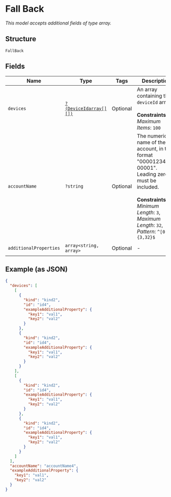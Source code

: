 
# Fall Back

*This model accepts additional fields of type array.*

## Structure

`FallBack`

## Fields

| Name | Type | Tags | Description | Getter | Setter |
|  --- | --- | --- | --- | --- | --- |
| `devices` | [`?(DeviceIdarray[][])`](../../doc/models/device-idarray.md) | Optional | An array containing the `deviceId` array.<br><br>**Constraints**: *Maximum Items*: `100` | getDevices(): ?array | setDevices(?array devices): void |
| `accountName` | `?string` | Optional | The numeric name of the account, in the format "0000123456-00001". Leading zeros must be included.<br><br>**Constraints**: *Minimum Length*: `3`, *Maximum Length*: `32`, *Pattern*: `^[0-9]{3,32}$` | getAccountName(): ?string | setAccountName(?string accountName): void |
| `additionalProperties` | `array<string, array>` | Optional | - | findAdditionalProperty(string key): array | additionalProperty(string key, array value): void |

## Example (as JSON)

```json
{
  "devices": [
    [
      {
        "kind": "kind2",
        "id": "id4",
        "exampleAdditionalProperty": {
          "key1": "val1",
          "key2": "val2"
        }
      },
      {
        "kind": "kind2",
        "id": "id4",
        "exampleAdditionalProperty": {
          "key1": "val1",
          "key2": "val2"
        }
      }
    ],
    [
      {
        "kind": "kind2",
        "id": "id4",
        "exampleAdditionalProperty": {
          "key1": "val1",
          "key2": "val2"
        }
      },
      {
        "kind": "kind2",
        "id": "id4",
        "exampleAdditionalProperty": {
          "key1": "val1",
          "key2": "val2"
        }
      }
    ]
  ],
  "accountName": "accountName4",
  "exampleAdditionalProperty": {
    "key1": "val1",
    "key2": "val2"
  }
}
```

